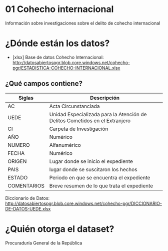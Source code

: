 # 01 Cohecho internacional
Información sobre investigaciones  sobre el delito de cohecho internacional

# ¿Dónde están los datos?
+ [xlsx] Base de datos Cohecho Internacional: http://datosabiertospgr.blob.core.windows.net/cohecho-pgr/ESTADISTICA-COHECHO-INTERNACIONAL.xlsx

## ¿Qué campos contiene?

Siglas | Descripción 
------------ | -------------
AC | Acta Circunstanciada
UEDE |Unidad Especializada para la Atención de Delitos Cometidos en el Extranjero
CI | Carpeta de Investigación 
AÑO | Numérico
NUMERO | Alfanumérico
FECHA | Numérico
ORIGEN | Lugar donde se inicio el expediente
PAIS | lugar donde se suscitaron los hechos
ESTADO | Periodo en que se encuentra el expediente
COMENTARIOS | Breve resumen de lo que trata el expediente

Diccionario de Datos: http://datosabiertospgr.blob.core.windows.net/cohecho-pgr/DICCIONARIO-DE-DATOS-UEDE.xlsx

# ¿Quién otorga el dataset?
Procuraduría General de la República
